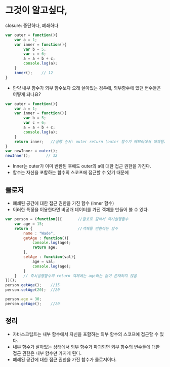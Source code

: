 # 그것이 알고싶다, <closure>
closure: 중단하다, 폐쇄하다
```js
var outer = function(){
    var a = 1;
    var inner = function(){
        var b = 5;
        var c = 6;
        a = a + b + c;
        console.log(a);
    }
    inner();    // 12
}
```
- 만약 내부 함수가 외부 함수보다 오래 살아있는 경우에, 외부함수에 있던 변수들은 어떻게 되나요?
```js
var outer = function(){
    var a = 1;
    var inner = function(){
        var b = 5;
        var c = 6;
        a = a + b + c;
        console.log(a);
    }
    return inner;   //실행 순서: outer return (outer 함수가 메모리에서 해제됨) -> inner
}
var newInner = outer();
newInner();       // 12
```
  - Inner는 outer가 이미 반환된 후에도 outer의 a에 대한 접근 권한을 가진다.
  - 함수는 자신을 포함하는 함수의 스코프에 접근할 수 있기 때문에


## 클로저
  - 폐쇄된 공간에 대한 접근 권한을 가진 함수 (inner 함수)
  - 이러한 특징을 이용한다면 비공개 데이터를 가진 객체를 만들어 볼 수 있다.
```js
var person = (function(){       //괄호로 감싸서 즉시실행함수
    var age = 15;
    return {                    //객체를 반환하는 함수
        name : "Wade",
        getAge : function(){
            console.log(age);
            return age;
        },
        setAge : function(val){
            age = val;
            console.log(age);
        }
    }   // 즉시실행함수의 return 객체에는 age라는 값이 존재하지 않음
})();
person.getAge();    //15
person.setAge(20);  //20

person.age = 30;
person.getAge();    //20
```

## 정리
- 자바스크립트는 내부 함수에서 자신을 포함하는 외부 함수의 스코프에 접근할 수 있다.
- 내부 함수가 살아있는 상태에서 외부 함수가 파괴되면 외부 함수의 변수들에 대한 접근 권한은 내부 함수만 가지게 된다.
- 폐쇄된 공간에 대한 접근 권한을 가진 함수가 클로저이다.

